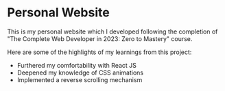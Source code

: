 # Personal Website

This is my personal website which I developed following the completion of "The Complete Web Developer in 2023: Zero to Mastery" course. 

Here are some of the highlights of my learnings from this project:
- Furthered my comfortability with React JS
- Deepened my knowledge of CSS animations
- Implemented a reverse scrolling mechanism

